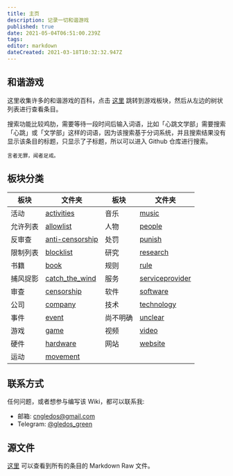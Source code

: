 ```yaml
---
title: 主页
description: 记录一切和谐游戏
published: true
date: 2021-05-04T06:51:00.239Z
tags: 
editor: markdown
dateCreated: 2021-03-18T10:32:32.947Z
---
```


和谐游戏
--------

这里收集许多的和谐游戏的百科，点击 [这里](./game/game.md) 跳转到游戏板块，然后从左边的树状列表进行查看条目。

搜索功能比较鸡肋，需要等待一段时间后输入词语，比如「心跳文学部」需要搜索「心跳」或「文学部」这样的词语，因为该搜索基于分词系统，并且搜索结果没有显示该条目的标题，只显示了子标题，所以可以进入 Github 仓库进行搜索。

    言者无罪，闻者足戒。

板块分类
--------

| 板块     | 文件夹                                                  | 板块     | 文件夹                                                  |
| -------- | ------------------------------------------------------- | -------- | ------------------------------------------------------- |
| 活动     | [activities](./activities/activities.md)                | 音乐     | [music](./music/music.md)                               |
| 允许列表 | [allowlist](./allowlist/allowlist.md)                   | 人物     | [people](./people/people.md)                            |
| 反审查   | [anti-censorship](./anti-censorship/anti-censorship.md) | 处罚     | [punish](./punish/punish.md)                            |
| 限制列表 | [blocklist](./blocklist/blocklist.md)                   | 研究     | [research](./research/research.md)                      |
| 书籍     | [book](./book/book.md)                                  | 规则     | [rule](./rule/rule.md)                                  |
| 捕风捉影 | [catch_the_wind](./catch_the_wind/catch_the_wind.md)    | 服务     | [serviceprovider](./serviceprovider/serviceprovider.md) |
| 审查     | [censorship](./censorship/censorship.md)                | 软件     | [software](./software/software.md)                      |
| 公司     | [company](./company/company.md)                         | 技术     | [technology](./technology/technology.md)                |
| 事件     | [event](./event/event.md)                               | 尚不明确 | [unclear](./unclear/unclear.md)                         |
| 游戏     | [game](./game/game.md)                                  | 视频     | [video](./video/video.md)                               |
| 硬件     | [hardware](./hardware/hardware.md)                      | 网站     | [website](./website/website.md)                         |
| 运动     | [movement](./movement/movement.md)                      |          |                                                         |

联系方式
--------

任何问题，或者想参与编写该 Wiki，都可以联系我:

+ 邮箱: cngledos@gmail.com
+ Telegram: [@gledos_green](https://t.me/gledos_green)

源文件
------

[这里](https://github.com/gledos/ggame) 可以查看到所有的条目的 Markdown Raw 文件。
